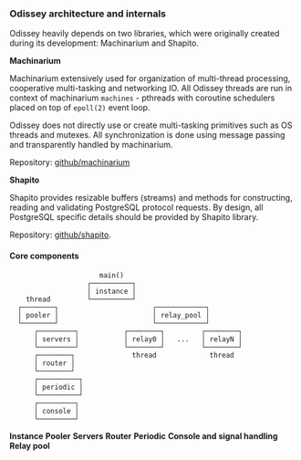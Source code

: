 
### Odissey architecture and internals

Odissey heavily depends on two libraries, which were originally created during its
development: Machinarium and Shapito.

**Machinarium**

Machinarium extensively used for organization of multi-thread processing, cooperative multi-tasking
and networking IO. All Odissey threads are run in context of machinarium `machines` -
pthreads with coroutine schedulers placed on top of `epoll(2)` event loop.

Odissey does not directly use or create multi-tasking primitives such as OS threads and mutexes.
All synchronization is done using message passing and transparently handled by machinarium.

Repository: [github/machinarium](https://github.yandex-team.ru/pmwkaa/machinarium)

**Shapito**

Shapito provides resizable buffers (streams) and methods for constructing, reading and validating
PostgreSQL protocol requests. By design, all PostgreSQL specific details should be provided by
Shapito library.

Repository: [github/shapito](https://github.yandex-team.ru/pmwkaa/shapito).

#### Core components

                          main()
                       ┌──────────┐
                       │ instance │
        thread         └──────────┘
      ┌────────┐                       ┌────────────┐
      │ pooler │                       │ relay_pool │
      └────────┘                       └────────────┘
          ┌─────────┐           ┌────────┐         ┌────────┐
          │ servers │           │ relay0 │   ...   │ relayN │
          └─────────┘           └────────┘         └────────┘
          ┌────────┐              thread             thread
          │ router │
          └────────┘
          ┌──────────┐
          │ periodic │
          └──────────┘
          ┌─────────┐
          │ console │
          └─────────┘

**Instance**
**Pooler**
**Servers**
**Router**
**Periodic**
**Console and signal handling**
**Relay pool**
